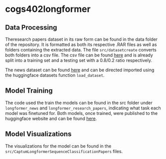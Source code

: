 # cogs402longformer





## Data Processing

Theresearch papers dataset in its raw form can be found in the data folder of the repository. It is formatted as both its respective .RAR files as well as folders containing the extracted data. The file `src/datasetcreate` converts both folders into a csv file. The csv file can be found [here](https://huggingface.co/datasets/danielhou13/cogs402dataset) and is already split into a training set and a testing set with a 0.8/0.2 ratio respectively.

The news dataset can be found [here](https://huggingface.co/datasets/hyperpartisan_news_detection) and can be directed imported using the huggingface datasets function `load_dataset`.

## Model Training

The code used the train the models can be found in the src folder under `longformer_news` and `longformer_research_papers`, indicating what task each model was finetuned for. Both models, once trained, were published to the huggingface website and can be found [here](https://huggingface.co/danielhou13).


## Model Visualizations

The visualizations for the model can be found in the `src/CaptumLongformerSequenceClassificationPapers` files.  
